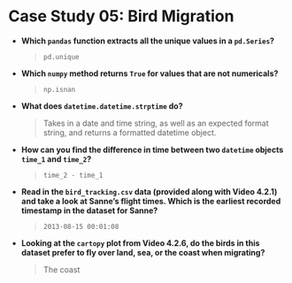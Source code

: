 # Case Study 05: Bird Migration

- **Which `pandas` function extracts all the unique values in a `pd.Series`?**
	> `pd.unique`

- **Which `numpy` method returns `True` for values that are not numericals?**
	> `np.isnan`

- **What does `datetime.datetime.strptime` do?**
	> Takes in a date and time string, as well as an expected format string, and returns a formatted datetime object.

- **How can you find the difference in time between two `datetime` objects `time_1` and `time_2`?**
	> `time_2 - time_1`

- **Read in the `bird_tracking.csv` data (provided along with Video 4.2.1) and take a look at Sanne’s flight times. Which is the earliest recorded timestamp in the dataset for Sanne?**
	> `2013-08-15 00:01:08`

- **Looking at the `cartopy` plot from Video 4.2.6, do the birds in this dataset prefer to fly over land, sea, or the coast when migrating?**
	> The coast